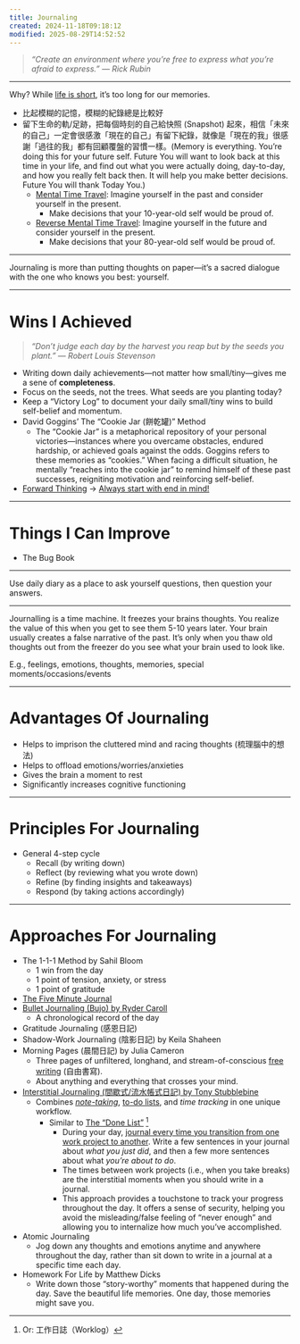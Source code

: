 ```yaml
---
title: Journaling
created: 2024-11-18T09:18:12
modified: 2025-08-29T14:52:52
---
```


> _“Create an environment where you’re free to express what you’re afraid to express.” — Rick Rubin_

---

Why? While [life is short](Life%20is%20shorter%20than%20you%20think.md), it’s too long for our memories.

* 比起模糊的記憶，模糊的紀錄總是比較好
* 留下生命的軌/足跡，把每個時刻的自己給快照 (Snapshot) 起來，相信「未來的自己」一定會很感激「現在的自己」有留下紀錄，就像是「現在的我」很感謝「過往的我」都有回顧覆盤的習慣一樣。(Memory is everything. You’re doing this for your future self. Future You will want to look back at this time in your life, and find out what you were actually doing, day-to-day, and how you really felt back then. It will help you make better decisions. Future You will thank Today You.)
	* <u>Mental Time Travel</u>: Imagine yourself in the past and consider yourself in the present.
		* Make decisions that your 10-year-old self would be proud of.
	* <u>Reverse Mental Time Travel</u>: Imagine yourself in the future and consider yourself in the present.
		* Make decisions that your 80-year-old self would be proud of.

---

Journaling is more than putting thoughts on paper—it’s a sacred dialogue with the one who knows you best: yourself.

---

# Wins I Achieved

> _“Don’t judge each day by the harvest you reap but by the seeds you plant.” — Robert Louis Stevenson_

* Writing down daily achievements—not matter how small/tiny—gives me a sene of **completeness**.
* Focus on the seeds, not the trees. What seeds are you planting today?
* Keep a “Victory Log” to document your daily small/tiny wins to build self-belief and momentum.
* David Goggins’ The “Cookie Jar (餅乾罐)” Method
	* The “Cookie Jar” is a metaphorical repository of your personal victories—instances where you overcame obstacles, endured hardship, or achieved goals against the odds. Goggins refers to these memories as “cookies.” When facing a difficult situation, he mentally “reaches into the cookie jar” to remind himself of these past successes, reigniting motivation and reinforcing self-belief.
* [Forward Thinking](https://plaintext-productivity.net/2-09-work-journal.html) → [Always start with end in mind!](always-start-with-end-in-mind.md)

---

# Things I Can Improve

* The Bug Book

---

Use daily diary as a place to ask yourself questions, then question your answers.

---

Journalling is a time machine. It freezes your brains thoughts. You realize the value of this when you get to see them 5-10 years later. Your brain usually creates a false narrative of the past. It’s only when you thaw old thoughts out from the freezer do you see what your brain used to look like.

E.g., feelings, emotions, thoughts, memories, special moments/occasions/events

---

# Advantages Of Journaling

* Helps to imprison the cluttered mind and racing thoughts (梳理腦中的想法)
* Helps to offload emotions/worries/anxieties
* Gives the brain a moment to rest
* Significantly increases cognitive functioning

---

# Principles For Journaling

* General 4-step cycle
	* Recall (by writing down)
	* Reflect (by reviewing what you wrote down)
	* Refine (by finding insights and takeaways)
	* Respond (by taking actions accordingly)

---

# Approaches For Journaling

* The 1-1-1 Method by Sahil Bloom
	* 1 win from the day
	* 1 point of tension, anxiety, or stress
	* 1 point of gratitude
* [The Five Minute Journal](https://www.intelligentchange.com/products/the-five-minute-journal)
* [Bullet Journaling (Bujo) by Ryder Caroll](https://bulletjournal.com/)
	* A chronological record of the day
* Gratitude Journaling (感恩日記)
* Shadow-Work Journaling (陰影日記) by Keila Shaheen
* Morning Pages (晨間日記) by Julia Cameron
	* Three pages of unfiltered, longhand, and stream-of-conscious [free writing](https://en.wikipedia.org/wiki/Free_writing) (自由書寫).
	* About anything and everything that crosses your mind.
* [Interstitial Journaling (間歇式/流水帳式日記) by Tony Stubblebine](https://betterhumans.pub/replace-your-to-do-list-with-interstitial-journaling-to-increase-productivity-4e43109d15ef)
	* Combines _[note-taking](note-taking.md)_, [to-do lists](Variants%20of%20to-do%20list.md), and _time tracking_ in one unique workflow.
		* Similar to [The “Done List”](https://www.oliverburkeman.com/donelist) [^1]
			* During your day, [journal every time you transition from one work project to another](https://plaintext-productivity.net/2-09-work-journal.html). Write a few sentences in your journal about _what you just did_, and then a few more sentences about what _you’re about to do_.
			* The times between work projects (i.e., when you take breaks) are the interstitial moments when you should write in a journal.
			* This approach provides a touchstone to track your progress throughout the day. It offers a sense of security, helping you avoid the misleading/false feeling of “never enough” and allowing you to internalize how much you’ve accomplished.
* Atomic Journaling
	* Jog down any thoughts and emotions anytime and anywhere throughout the day, rather than sit down to write in a journal at a specific time each day.
* Homework For Life by Matthew Dicks
	* Write down those “story-worthy” moments that happened during the day. Save the beautiful life memories. One day, those memories might save you.

[^1]: Or: 工作日誌（Worklog）
